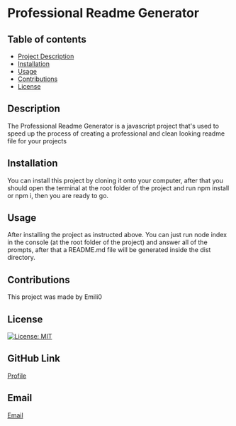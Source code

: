 
  # Professional Readme Generator

  ## Table of contents
  - [Project Description](#Description)
  - [Installation](#Installation)
  - [Usage](#Usage)
  - [Contributions](#Contributions)
  - [License](#License)

  ## Description
  The Professional Readme Generator is a javascript project that's used to speed up the process of creating a professional and clean looking readme file for your projects

  ## Installation
  You can install this project by cloning it onto your computer, after that you should open the terminal at the root folder of the project and run npm install or npm i, then you are ready to go.

  ## Usage
  After installing the project as instructed above. You can just run node index in the console (at the root folder of the project) and answer all of the prompts, after that a README.md file will be generated inside the dist directory.

  ## Contributions
  This project was made by Emili0

  ## License
  [![License: MIT](https://img.shields.io/badge/License-MIT-blue.svg)](https://opensource.org/licenses/MIT)

  ## GitHub Link
  [Profile](https://github.com/Emilioeth)

  ## Email
  [Email](mailto:web@emili0.com)


